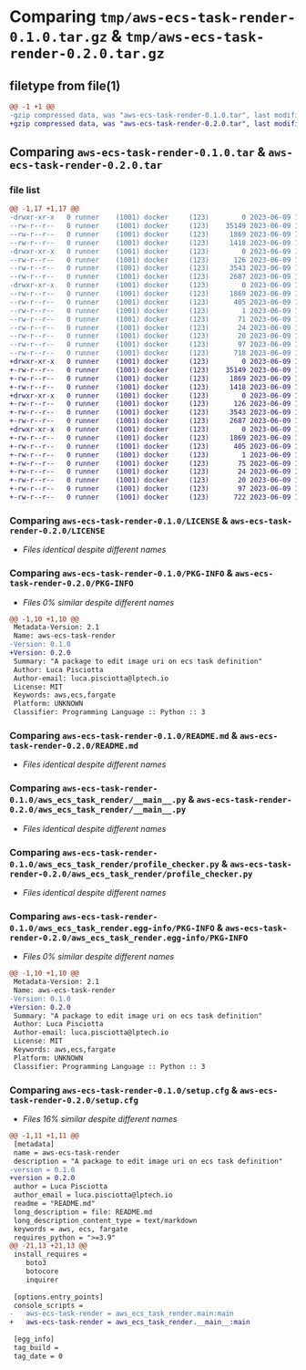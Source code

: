 # Comparing `tmp/aws-ecs-task-render-0.1.0.tar.gz` & `tmp/aws-ecs-task-render-0.2.0.tar.gz`

## filetype from file(1)

```diff
@@ -1 +1 @@
-gzip compressed data, was "aws-ecs-task-render-0.1.0.tar", last modified: Fri Jun  9 16:57:29 2023, max compression
+gzip compressed data, was "aws-ecs-task-render-0.2.0.tar", last modified: Fri Jun  9 17:02:34 2023, max compression
```

## Comparing `aws-ecs-task-render-0.1.0.tar` & `aws-ecs-task-render-0.2.0.tar`

### file list

```diff
@@ -1,17 +1,17 @@
-drwxr-xr-x   0 runner    (1001) docker     (123)        0 2023-06-09 16:57:29.614929 aws-ecs-task-render-0.1.0/
--rw-r--r--   0 runner    (1001) docker     (123)    35149 2023-06-09 16:57:14.000000 aws-ecs-task-render-0.1.0/LICENSE
--rw-r--r--   0 runner    (1001) docker     (123)     1869 2023-06-09 16:57:29.614929 aws-ecs-task-render-0.1.0/PKG-INFO
--rw-r--r--   0 runner    (1001) docker     (123)     1418 2023-06-09 16:57:14.000000 aws-ecs-task-render-0.1.0/README.md
-drwxr-xr-x   0 runner    (1001) docker     (123)        0 2023-06-09 16:57:29.610928 aws-ecs-task-render-0.1.0/aws_ecs_task_render/
--rw-r--r--   0 runner    (1001) docker     (123)      126 2023-06-09 16:57:14.000000 aws-ecs-task-render-0.1.0/aws_ecs_task_render/__init__.py
--rw-r--r--   0 runner    (1001) docker     (123)     3543 2023-06-09 16:57:14.000000 aws-ecs-task-render-0.1.0/aws_ecs_task_render/__main__.py
--rw-r--r--   0 runner    (1001) docker     (123)     2687 2023-06-09 16:57:14.000000 aws-ecs-task-render-0.1.0/aws_ecs_task_render/profile_checker.py
-drwxr-xr-x   0 runner    (1001) docker     (123)        0 2023-06-09 16:57:29.614929 aws-ecs-task-render-0.1.0/aws_ecs_task_render.egg-info/
--rw-r--r--   0 runner    (1001) docker     (123)     1869 2023-06-09 16:57:29.000000 aws-ecs-task-render-0.1.0/aws_ecs_task_render.egg-info/PKG-INFO
--rw-r--r--   0 runner    (1001) docker     (123)      405 2023-06-09 16:57:29.000000 aws-ecs-task-render-0.1.0/aws_ecs_task_render.egg-info/SOURCES.txt
--rw-r--r--   0 runner    (1001) docker     (123)        1 2023-06-09 16:57:29.000000 aws-ecs-task-render-0.1.0/aws_ecs_task_render.egg-info/dependency_links.txt
--rw-r--r--   0 runner    (1001) docker     (123)       71 2023-06-09 16:57:29.000000 aws-ecs-task-render-0.1.0/aws_ecs_task_render.egg-info/entry_points.txt
--rw-r--r--   0 runner    (1001) docker     (123)       24 2023-06-09 16:57:29.000000 aws-ecs-task-render-0.1.0/aws_ecs_task_render.egg-info/requires.txt
--rw-r--r--   0 runner    (1001) docker     (123)       20 2023-06-09 16:57:29.000000 aws-ecs-task-render-0.1.0/aws_ecs_task_render.egg-info/top_level.txt
--rw-r--r--   0 runner    (1001) docker     (123)       97 2023-06-09 16:57:14.000000 aws-ecs-task-render-0.1.0/pyproject.toml
--rw-r--r--   0 runner    (1001) docker     (123)      718 2023-06-09 16:57:29.614929 aws-ecs-task-render-0.1.0/setup.cfg
+drwxr-xr-x   0 runner    (1001) docker     (123)        0 2023-06-09 17:02:34.104319 aws-ecs-task-render-0.2.0/
+-rw-r--r--   0 runner    (1001) docker     (123)    35149 2023-06-09 17:02:20.000000 aws-ecs-task-render-0.2.0/LICENSE
+-rw-r--r--   0 runner    (1001) docker     (123)     1869 2023-06-09 17:02:34.104319 aws-ecs-task-render-0.2.0/PKG-INFO
+-rw-r--r--   0 runner    (1001) docker     (123)     1418 2023-06-09 17:02:20.000000 aws-ecs-task-render-0.2.0/README.md
+drwxr-xr-x   0 runner    (1001) docker     (123)        0 2023-06-09 17:02:34.104319 aws-ecs-task-render-0.2.0/aws_ecs_task_render/
+-rw-r--r--   0 runner    (1001) docker     (123)      126 2023-06-09 17:02:20.000000 aws-ecs-task-render-0.2.0/aws_ecs_task_render/__init__.py
+-rw-r--r--   0 runner    (1001) docker     (123)     3543 2023-06-09 17:02:20.000000 aws-ecs-task-render-0.2.0/aws_ecs_task_render/__main__.py
+-rw-r--r--   0 runner    (1001) docker     (123)     2687 2023-06-09 17:02:20.000000 aws-ecs-task-render-0.2.0/aws_ecs_task_render/profile_checker.py
+drwxr-xr-x   0 runner    (1001) docker     (123)        0 2023-06-09 17:02:34.104319 aws-ecs-task-render-0.2.0/aws_ecs_task_render.egg-info/
+-rw-r--r--   0 runner    (1001) docker     (123)     1869 2023-06-09 17:02:34.000000 aws-ecs-task-render-0.2.0/aws_ecs_task_render.egg-info/PKG-INFO
+-rw-r--r--   0 runner    (1001) docker     (123)      405 2023-06-09 17:02:34.000000 aws-ecs-task-render-0.2.0/aws_ecs_task_render.egg-info/SOURCES.txt
+-rw-r--r--   0 runner    (1001) docker     (123)        1 2023-06-09 17:02:34.000000 aws-ecs-task-render-0.2.0/aws_ecs_task_render.egg-info/dependency_links.txt
+-rw-r--r--   0 runner    (1001) docker     (123)       75 2023-06-09 17:02:34.000000 aws-ecs-task-render-0.2.0/aws_ecs_task_render.egg-info/entry_points.txt
+-rw-r--r--   0 runner    (1001) docker     (123)       24 2023-06-09 17:02:34.000000 aws-ecs-task-render-0.2.0/aws_ecs_task_render.egg-info/requires.txt
+-rw-r--r--   0 runner    (1001) docker     (123)       20 2023-06-09 17:02:34.000000 aws-ecs-task-render-0.2.0/aws_ecs_task_render.egg-info/top_level.txt
+-rw-r--r--   0 runner    (1001) docker     (123)       97 2023-06-09 17:02:20.000000 aws-ecs-task-render-0.2.0/pyproject.toml
+-rw-r--r--   0 runner    (1001) docker     (123)      722 2023-06-09 17:02:34.104319 aws-ecs-task-render-0.2.0/setup.cfg
```

### Comparing `aws-ecs-task-render-0.1.0/LICENSE` & `aws-ecs-task-render-0.2.0/LICENSE`

 * *Files identical despite different names*

### Comparing `aws-ecs-task-render-0.1.0/PKG-INFO` & `aws-ecs-task-render-0.2.0/PKG-INFO`

 * *Files 0% similar despite different names*

```diff
@@ -1,10 +1,10 @@
 Metadata-Version: 2.1
 Name: aws-ecs-task-render
-Version: 0.1.0
+Version: 0.2.0
 Summary: "A package to edit image uri on ecs task definition"
 Author: Luca Pisciotta
 Author-email: luca.pisciotta@lptech.io
 License: MIT
 Keywords: aws,ecs,fargate
 Platform: UNKNOWN
 Classifier: Programming Language :: Python :: 3
```

### Comparing `aws-ecs-task-render-0.1.0/README.md` & `aws-ecs-task-render-0.2.0/README.md`

 * *Files identical despite different names*

### Comparing `aws-ecs-task-render-0.1.0/aws_ecs_task_render/__main__.py` & `aws-ecs-task-render-0.2.0/aws_ecs_task_render/__main__.py`

 * *Files identical despite different names*

### Comparing `aws-ecs-task-render-0.1.0/aws_ecs_task_render/profile_checker.py` & `aws-ecs-task-render-0.2.0/aws_ecs_task_render/profile_checker.py`

 * *Files identical despite different names*

### Comparing `aws-ecs-task-render-0.1.0/aws_ecs_task_render.egg-info/PKG-INFO` & `aws-ecs-task-render-0.2.0/aws_ecs_task_render.egg-info/PKG-INFO`

 * *Files 0% similar despite different names*

```diff
@@ -1,10 +1,10 @@
 Metadata-Version: 2.1
 Name: aws-ecs-task-render
-Version: 0.1.0
+Version: 0.2.0
 Summary: "A package to edit image uri on ecs task definition"
 Author: Luca Pisciotta
 Author-email: luca.pisciotta@lptech.io
 License: MIT
 Keywords: aws,ecs,fargate
 Platform: UNKNOWN
 Classifier: Programming Language :: Python :: 3
```

### Comparing `aws-ecs-task-render-0.1.0/setup.cfg` & `aws-ecs-task-render-0.2.0/setup.cfg`

 * *Files 16% similar despite different names*

```diff
@@ -1,11 +1,11 @@
 [metadata]
 name = aws-ecs-task-render
 description = "A package to edit image uri on ecs task definition"
-version = 0.1.0
+version = 0.2.0
 author = Luca Pisciotta
 author_email = luca.pisciotta@lptech.io
 readme = "README.md"
 long_description = file: README.md
 long_description_content_type = text/markdown
 keywords = aws, ecs, fargate
 requires_python = ">=3.9"
@@ -21,13 +21,13 @@
 install_requires = 
 	boto3
 	botocore
 	inquirer
 
 [options.entry_points]
 console_scripts = 
-	aws-ecs-task-render = aws_ecs_task_render.main:main
+	aws-ecs-task-render = aws_ecs_task_render.__main__:main
 
 [egg_info]
 tag_build = 
 tag_date = 0
```

